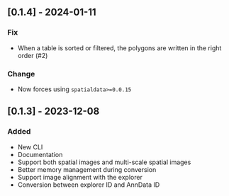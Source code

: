 ## [0.1.4] - 2024-01-11

### Fix
- When a table is sorted or filtered, the polygons are written in the right order (#2)

### Change
- Now forces using `spatialdata>=0.0.15`

## [0.1.3] - 2023-12-08

### Added
- New CLI
- Documentation
- Support both spatial images and multi-scale spatial images
- Better memory management during conversion
- Support image alignment with the explorer
- Conversion between explorer ID and AnnData ID